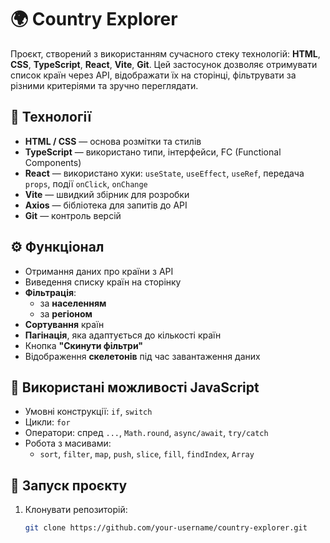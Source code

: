 # 🌍 Country Explorer

Проєкт, створений з використанням сучасного стеку технологій: **HTML**, **CSS**, **TypeScript**, **React**, **Vite**, **Git**. Цей застосунок дозволяє отримувати список країн через API, відображати їх на сторінці, фільтрувати за різними критеріями та зручно переглядати.

## 🔧 Технології

- **HTML / CSS** — основа розмітки та стилів
- **TypeScript** — використано типи, інтерфейси, FC (Functional Components)
- **React** — використано хуки: `useState`, `useEffect`, `useRef`, передача `props`, події `onClick`, `onChange`
- **Vite** — швидкий збірник для розробки
- **Axios** — бібліотека для запитів до API
- **Git** — контроль версій

## ⚙️ Функціонал

- Отримання даних про країни з API
- Виведення списку країн на сторінку
- **Фільтрація**:
  - за **населенням**
  - за **регіоном**
- **Сортування** країн
- **Пагінація**, яка адаптується до кількості країн
- Кнопка **"Скинути фільтри"**
- Відображення **скелетонів** під час завантаження даних

## 🧠 Використані можливості JavaScript

- Умовні конструкції: `if`, `switch`
- Цикли: `for`
- Оператори: спред `...`, `Math.round`, `async/await`, `try/catch`
- Робота з масивами:
  - `sort`, `filter`, `map`, `push`, `slice`, `fill`, `findIndex`, `Array`

## 🚀 Запуск проєкту

1. Клонувати репозиторій:
   ```bash
   git clone https://github.com/your-username/country-explorer.git
